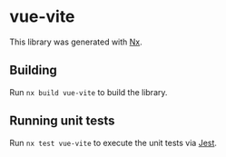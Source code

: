 # vue-vite

This library was generated with [Nx](https://nx.dev).

## Building

Run `nx build vue-vite` to build the library.

## Running unit tests

Run `nx test vue-vite` to execute the unit tests via [Jest](https://jestjs.io).
